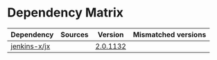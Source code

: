 # Dependency Matrix

Dependency | Sources | Version | Mismatched versions
---------- | ------- | ------- | -------------------
[jenkins-x/jx](https://github.com/jenkins-x/jx.git) |  | [2.0.1132](https://github.com/jenkins-x/jx/releases/tag/v2.0.1132) | 
